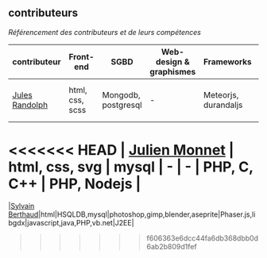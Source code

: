 contributeurs
---------------------------------------------------
*Référencement des contributeurs et de leurs compétences*

| contributeur | Front-end | SGBD | Web-design & graphismes | Frameworks | Langages | Serveur |
|--------------|-----------|------|-------------------------|------------|----------|----------|
| [Jules Randolph](https://github.com/sveinburne/) | html, css, scss | Mongodb, postgresql | - | Meteorjs, durandaljs | ECMA5, ECMA6, coffee, java | J2EE, Nodejs |
<<<<<<< HEAD
| [Julien Monnet](https://github.com/roxtarmy/) | html, css, svg | mysql | - | - | PHP, C, C++ | PHP, Nodejs |
=======
|[Sylvain Berthaud](https://github.com/akrib/)|html|HSQLDB,mysql|photoshop,gimp,blender,aseprite|Phaser.js,libgdx|javascript,java,PHP,vb.net|J2EE|
>>>>>>> f606363e6dcc44fa6db368dbb0d6ab2b809d1fef
